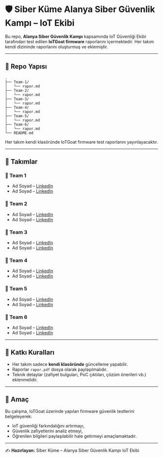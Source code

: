 # 🛡️ Siber Küme Alanya Siber Güvenlik Kampı – IoT Ekibi

Bu repo, **Alanya Siber Güvenlik Kampı** kapsamında IoT Güvenliği Ekibi tarafından test edilen **IoTGoat firmware** raporlarını içermektedir.
Her takım kendi dizininde raporlarını oluşturmuş ve eklemiştir.

---

## 📂 Repo Yapısı

```
.
├── Team-1/
│   └── rapor.md
├── Team-2/
│   └── rapor.md
├── Team-3/
│   └── rapor.md
├── Team-4/
│   └── rapor.md
├── Team-5/
│   └── rapor.md
├── Team-6/
│   └── rapor.md
└── README.md
```

Her takım kendi klasöründe IoTGoat firmware test raporlarını yayınlayacaktır.

---

## 👥 Takımlar

### 🔹 Team 1

* Ad Soyad – [LinkedIn](https://linkedin.com/in/username)
* Ad Soyad – [LinkedIn](https://linkedin.com/in/username)

### 🔹 Team 2

* Ad Soyad – [LinkedIn](https://linkedin.com/in/username)
* Ad Soyad – [LinkedIn](https://linkedin.com/in/username)

### 🔹 Team 3

* Ad Soyad – [LinkedIn](https://linkedin.com/in/username)
* Ad Soyad – [LinkedIn](https://linkedin.com/in/username)

### 🔹 Team 4

* Ad Soyad – [LinkedIn](https://linkedin.com/in/username)
* Ad Soyad – [LinkedIn](https://linkedin.com/in/username)

### 🔹 Team 5

* Ad Soyad – [LinkedIn](https://linkedin.com/in/username)
* Ad Soyad – [LinkedIn](https://linkedin.com/in/username)

### 🔹 Team 6

* Ad Soyad – [LinkedIn](https://linkedin.com/in/username)
* Ad Soyad – [LinkedIn](https://linkedin.com/in/username)

---

## 📌 Katkı Kuralları

* Her takım sadece **kendi klasöründe** güncelleme yapabilir.
* Raporlar `rapor.pdf` dosya olarak paylaşılmalıdır.
* Teknik detaylar (zafiyet bulguları, PoC çıktıları, çözüm önerileri vb.) eklenmelidir.

---

## 🎯 Amaç

Bu çalışma, IoTGoat üzerinde yapılan firmware güvenlik testlerini belgeleyerek:

* IoT güvenliği farkındalığını artırmayı,
* Güvenlik zafiyetlerini analiz etmeyi,
* Öğrenilen bilgileri paylaşılabilir hale getirmeyi amaçlamaktadır.

---

✍️ **Hazırlayan:** Siber Küme – Alanya Siber Güvenlik Kampı IoT Ekibi
